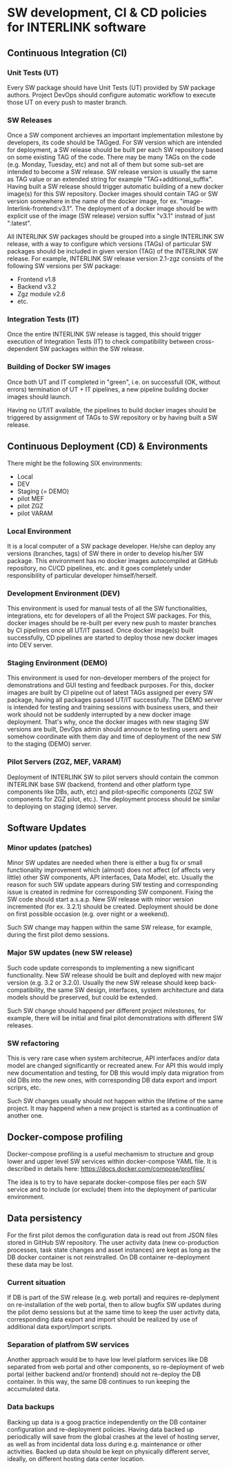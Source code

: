 
# SW development, CI & CD policies for INTERLINK software

## Continuous Integration (CI)

### Unit Tests (UT)

Every SW package should have Unit Tests (UT) provided by SW package authors.
Project DevOps should configure automatic workflow to execute those UT on every push to master branch.

### SW Releases

Once a SW component archieves an important implementation milestone by developers, its code should be TAGged.
For SW version which are intended for deployment, a SW release should be built per each SW repository based on some existing TAG of the code.
There may be many TAGs on the code (e.g. Monday, Tuesday, etc) and not all of them but some sub-set are intended to become a SW release.
SW release version is usually the same as TAG value or an extended string for example "TAG+additional_suffix".
Having built a SW release should trigger automatic building of a new docker image(s) for this SW repository.
Docker images should contain TAG or SW version somewhere in the name of the docker image, for ex. "image-Interlink-frontend:v3.1".
The deployment of a docker image should be with explicit use of the image (SW release) version suffix "v3.1" instead of just ":latest".


All INTERLINK SW packages should be grouped into a single INTERLINK SW release, with a way to configure which versions (TAGs) of particular SW packages should be included in given version (TAG) of the INTERLINK SW release. For example, INTERLINK SW release version 2.1-zgz consists of the following SW versions per SW package:
- Frontend v1.8
- Backend v3.2
- Zgz module v2.6
- etc.

### Integration Tests (IT)

Once the entire INTERLINK SW release is tagged, this should trigger execution of Integration Tests (IT) to check compatibility between cross-dependent SW packages within the SW release.

### Building of Docker SW images

Once both UT and IT completed in "green", i.e. on successfull (OK, without errors) termination of UT + IT pipelines, a new pipeline building docker images should launch.

Having no UT/IT available, the pipelines to build docker images should be triggered by assignment of TAGs to SW repository or by having built a SW release.

## Continuous Deployment (CD) & Environments

There might be the following SIX environments:
- Local
- DEV
- Staging (= DEMO)
- pilot MEF
- pilot ZGZ
- pilot VARAM

### Local Environment

It is a local computer of a SW package developer. He/she can deploy any versions (branches, tags) of SW there in order to develop his/her SW package. This environment has no docker images autocompiled at GitHub repository, no CI/CD pipelines, etc. and it goes completely under responsibility of particular developer himself/herself.

### Development Environment (DEV)

This environment is used for manual tests of all the SW functionalities, integrations, etc for developers of all the Project SW packages. For this, docker images should be re-built per every new push to master branches by CI pipelines once all UT/IT passed. Once docker image(s) built successfully, CD pipelines are started to deploy those new docker images into DEV server.

### Staging Environment (DEMO)

This environment is used for non-developer members of the project for demonstrations and GUI testing and feedback purposes. For this, docker images are built by CI pipeline out of latest TAGs assigned per every SW package, having all packages passed UT/IT successfully. 
The DEMO server is intended for testing and training sessions with business users, and their work should not be suddenly interrupted by a new docker image deployment. That's why, once the docker images with new staging SW versions are built, DevOps admin should announce to testing users and somehow coordinate with them day and time of deployment of the new SW to the staging (DEMO) server.

### Pilot Servers (ZGZ, MEF, VARAM)

Deployment of INTERLINK SW to pilot servers should contain the common INTERLINK base SW (backend, frontend and other platform type components like DBs, auth, etc) and pilot-specific components (ZGZ SW components for ZGZ pilot, etc.).
The deployment process should be similar to deploying on staging (demo) server.

## Software Updates

### Minor updates (patches)

Minor SW updates are needed when there is either a bug fix or small functionality improvement which (almost) does not affect (of affects very little) other SW components, API interfaces, Data Model, etc. Usually the reason for such SW update appears during SW testing and corresponding issue is created in redmine for corresponding SW component. Fixing the SW code should start a.s.a.p. New SW release with minor version incremented (for ex. 3.2.1) should be created. Deployment should be done on first possible occasion (e.g. over night or a weekend).

Such SW change may happen within the same SW release, for example, during the first pilot demo sessions.

### Major SW updates (new SW release)

Such code update corresponds to implementing a new significant functionality. New SW release should be built and deployed with new major version (e.g. 3.2 or 3.2.0). Usually the new SW release should keep back-compatibility, the same SW design, interfaces, system architecture and data models should be preserved, but could be extended.

Such SW change should happend per different project milestones, for example, there will be initial and final pilot demonstrations with different SW releases.

### SW refactoring

This is very rare case when system architecrue, API interfaces and/or data model are changed significantly or recreated anew. For API this would imply new documentation and testing, for DB this would imply data migration from old DBs into the new ones, with corresponding DB data export and import scriprs, etc.

Such SW changes usually should not happen within the lifetime of the same project. It may happend when a new project is started as a continuation of another one.

## Docker-compose profiling

Docker-compose profiling is a useful mechamism to structure and group lower and upper level SW services within docker-compose YAML file.
It is described in details here: https://docs.docker.com/compose/profiles/

The idea is to try to have separate docker-compose files per each SW service and to include (or exclude) them into the deployment of particular environment.

## Data persistency

For the first pilot demos the configuration data is read out from JSON files stored in GitHub SW repository. The user activity data (new co-production processes, task state changes and asset instances) are kept as long as the DB docker container is not reinstralled. On DB container re-deployment these data may be lost. 

### Current situation

If DB is part of the SW release (e.g. web portal) and requires re-deplyment on re-installation of the web portal, then to allow bugfix SW updates during the pilot demo sessions but at the same time to keep the user activity data, corresponding data export and import should be realized by use of additional data export/import scripts.

### Separation of platfrom SW services

Another approach would be to have low level platform services like DB separated from web portal and other components, so re-deployment of web portal (either backend and/or frontend) should not re-deploy the DB container. In this way, the same DB continues to run keeping the accumulated data.

### Data backups

Backing up data is a goog practice independently on the DB container configuration and re-deployment policies. Having data backed up periodically will save from the global crashes at the level of hosting server, as well as from incidental data loss during e.g. maintenance or other activities. Backed up data should be kept on physically different server, ideally, on different hosting data center location.

